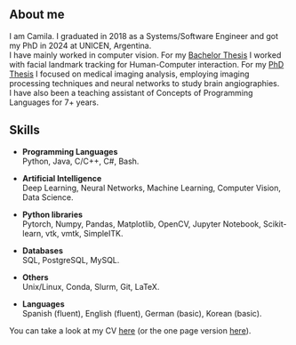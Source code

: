## About me

I am Camila. I graduated in 2018 as a Systems/Software Engineer and got my PhD in 2024 at UNICEN, Argentina.<br>
I have mainly worked in computer vision.
For my [Bachelor Thesis](https://www.ridaa.unicen.edu.ar/bitstreams/2534bd56-5d26-42e5-8d5a-9a77b07ee3ab/download) I worked with facial landmark tracking for Human-Computer interaction.
For my [PhD Thesis](https://drive.google.com/file/d/1BKV92_zr3i6ZXbC1q7zJaRP4oK1gvOyx/view?usp=drive_link) I focused on medical imaging analysis, employing imaging processing techniques and neural networks to study brain angiographies.<br>
I have also been a teaching assistant of Concepts of Programming Languages for 7+ years.

## Skills

- **Programming Languages** <br>
	Python, Java, C/C++, C#, Bash.

- **Artificial Intelligence**<br>
	Deep Learning, Neural Networks, Machine Learning, Computer Vision, Data Science.

- **Python libraries**<br>
    Pytorch, Numpy, Pandas, Matplotlib, OpenCV, Jupyter Notebook, Scikit-learn, vtk, vmtk, SimpleITK.

- **Databases**<br>
	SQL, PostgreSQL, MySQL.

- **Others**<br>
	Unix/Linux, Conda, Slurm, Git, LaTeX.

- **Languages**<br>
    Spanish (fluent), English (fluent), German (basic), Korean (basic).
<!--
**CamilaGL/CamilaGL** is a ✨ _special_ ✨ repository because its `README.md` (this file) appears on your GitHub profile.

Here are some ideas to get you started:

- 🔭 I’m currently working on ...
- 🌱 I’m currently learning ...
- 👯 I’m looking to collaborate on ...
- 🤔 I’m looking for help with ...
- 💬 Ask me about ...
- 📫 How to reach me: ...
- 😄 Pronouns: ...
- ⚡ Fun fact: ...
-->

You can take a look at my CV [here](https://drive.google.com/file/d/1T7KB4zTZ45FBNj19xa526jdupkhzugy9/view?usp=drive_link) (or the one page version [here](https://drive.google.com/file/d/1ioXG9VbSvdPuOf8H022J2iXyihNqrECF/view?usp=drive_link)).

